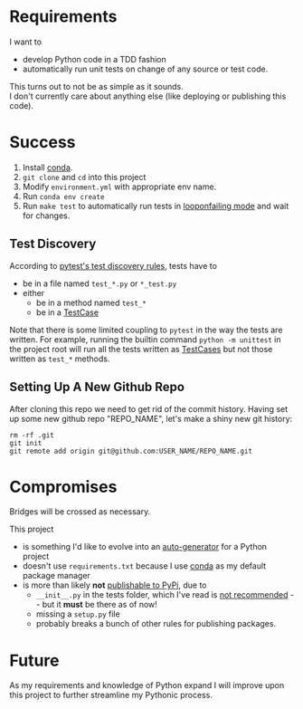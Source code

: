 # Requirements

I want to
* develop Python code in a TDD fashion
* automatically run unit tests on change of any source or test code.

This turns out to not be as simple as it sounds.  
I don't currently care about anything else (like deploying or publishing this code).

# Success
1. Install [conda](https://conda.io/docs/user-guide/install/index.html).
1. `git clone` and `cd` into this project
1. Modify `environment.yml` with appropriate env name. 
1. Run `conda env create`
1. Run `make test` to automatically run tests in [looponfailing mode](https://docs.pytest.org/en/3.0.0/xdist.html#running-tests-in-looponfailing-mode) and wait for changes.

## Test Discovery

According to [pytest's test discovery rules](https://docs.pytest.org/en/latest/goodpractices.html#conventions-for-python-test-discovery), tests have to
* be in a file named `test_*.py` or `*_test.py`
* either
  * be in a method named `test_*`
  * be in a [TestCase](https://docs.python.org/3/library/unittest.html#unittest.TestCase)

Note that there is some limited coupling to `pytest` in the way the tests are written. For example, running the builtin command `python -m unittest` in the project root will run all the tests written as [TestCases](https://docs.python.org/3/library/unittest.html#unittest.TestCase) but not those written as `test_*` methods.

## Setting Up A New Github Repo

After cloning this repo we need to get rid of the commit history. Having set up some new github repo "REPO_NAME", let's make a shiny new git history:

    rm -rf .git
    git init
    git remote add origin git@github.com:USER_NAME/REPO_NAME.git

# Compromises

Bridges will be crossed as necessary.

This project
* is something I'd like to evolve into an [auto-generator](http://yeoman.io/authoring/) for a Python project
* doesn't use `requirements.txt` because I use [conda](https://conda.io/docs/user-guide/tasks/manage-environments.html) as my default package manager
* is more than likely **not** [publishable to PyPi](https://packaging.python.org/tutorials/distributing-packages/#setup-py), due to
  * `__init__.py` in the tests folder, which I've read is [not recommended](https://stackoverflow.com/questions/29153922/pytest-and-why-avoid-init-file) -- but it **must** be there as of now!
  * missing a `setup.py` file
  * probably breaks a bunch of other rules for publishing packages.

# Future

As my requirements and knowledge of Python expand I will improve upon this project to further streamline my Pythonic process.